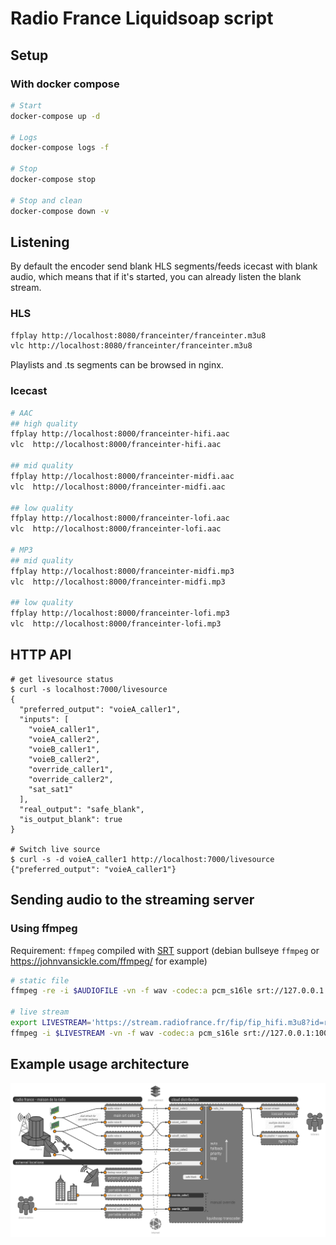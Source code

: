 # Radio France Liquidsoap script

## Setup

### With docker compose
```bash
# Start
docker-compose up -d

# Logs
docker-compose logs -f

# Stop
docker-compose stop

# Stop and clean
docker-compose down -v
```

## Listening

By default the encoder send blank HLS segments/feeds icecast with blank audio,
which means that if it's started, you can already listen the blank stream.

### HLS

```bash
ffplay http://localhost:8080/franceinter/franceinter.m3u8
vlc http://localhost:8080/franceinter/franceinter.m3u8
```

Playlists and .ts segments can be browsed in nginx.

### Icecast

```bash
# AAC
## high quality
ffplay http://localhost:8000/franceinter-hifi.aac
vlc  http://localhost:8000/franceinter-hifi.aac

## mid quality
ffplay http://localhost:8000/franceinter-midfi.aac
vlc  http://localhost:8000/franceinter-midfi.aac

## low quality
ffplay http://localhost:8000/franceinter-lofi.aac
vlc  http://localhost:8000/franceinter-lofi.aac

# MP3
## mid quality
ffplay http://localhost:8000/franceinter-midfi.mp3
vlc  http://localhost:8000/franceinter-midfi.mp3

## low quality
ffplay http://localhost:8000/franceinter-lofi.mp3
vlc  http://localhost:8000/franceinter-lofi.mp3
```

## HTTP API

```
# get livesource status
$ curl -s localhost:7000/livesource
{
  "preferred_output": "voieA_caller1",
  "inputs": [
    "voieA_caller1",
    "voieA_caller2",
    "voieB_caller1",
    "voieB_caller2",
    "override_caller1",
    "override_caller2",
    "sat_sat1"
  ],
  "real_output": "safe_blank",
  "is_output_blank": true
}

# Switch live source
$ curl -s -d voieA_caller1 http://localhost:7000/livesource
{"preferred_output": "voieA_caller1"}
```

## Sending audio to the streaming server

### Using ffmpeg

Requirement: `ffmpeg` compiled with [SRT](https://github.com/Haivision/srt)
support (debian bullseye `ffmpeg` or https://johnvansickle.com/ffmpeg/ for
example)

```bash
# static file
ffmpeg -re -i $AUDIOFILE -vn -f wav -codec:a pcm_s16le srt://127.0.0.1:10000

# live stream
export LIVESTREAM='https://stream.radiofrance.fr/fip/fip_hifi.m3u8?id=radiofrance'
ffmpeg -i $LIVESTREAM -vn -f wav -codec:a pcm_s16le srt://127.0.0.1:10000
```

## Example usage architecture

![Transcoder connectivity](.res/2023-05-02.archi-transcoders.png)
